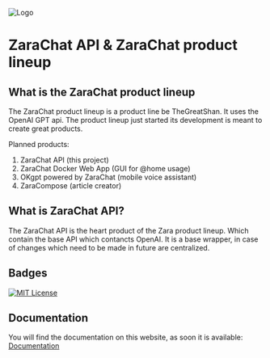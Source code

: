 
![Logo](https://avatars.githubusercontent.com/thegreatshan)




# ZaraChat API & ZaraChat product lineup

## What is the ZaraChat product lineup
The ZaraChat product lineup is a product line be TheGreatShan. It uses the OpenAI GPT api. The product lineup just started its development is meant to create great products. 

Planned products:
1. ZaraChat API (this project)
2. ZaraChat Docker Web App (GUI for @home usage)
3. OKgpt powered by ZaraChat (mobile voice assistant)
4. ZaraCompose (article creator)

## What is ZaraChat API?
The ZaraChat API is the heart product of the Zara product lineup. Which contain the base API which contancts OpenAI. It is a base wrapper, in case of changes which need to be made in future are centralized.
## Badges

[![MIT License](https://img.shields.io/badge/License-MIT-green.svg)](https://choosealicense.com/licenses/mit/)



## Documentation
You will find the documentation on this website, as soon it is available:
[Documentation](https://docs.muras.ch)

